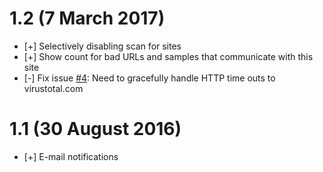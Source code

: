 # 1.2 (7 March 2017)

* [+] Selectively disabling scan for sites
* [+] Show count for bad URLs and samples that communicate with this site
* [-] Fix issue [\#4](https://github.com/plesk/ext-website-virus-check/issues/4): Need to gracefully handle HTTP time outs to virustotal.com

# 1.1 (30 August 2016)

* [+] E-mail notifications

